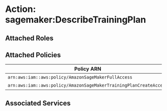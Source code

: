 # Action: sagemaker:DescribeTrainingPlan

## Attached Roles

## Attached Policies

| Policy ARN | Policy Name |
|------------|-------------|
| `arn:aws:iam::aws:policy/AmazonSageMakerFullAccess` | [AmazonSageMakerFullAccess](../policies.md#amazonsagemakerfullaccess) |
| `arn:aws:iam::aws:policy/AmazonSageMakerTrainingPlanCreateAccess` | [AmazonSageMakerTrainingPlanCreateAccess](../policies.md#amazonsagemakertrainingplancreateaccess) |

## Associated Services

